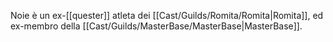 Noie è un ex-[[quester]] atleta dei [[Cast/Guilds/Romita/Romita|Romita]], ed ex-membro della [[Cast/Guilds/MasterBase/MasterBase|MasterBase]].